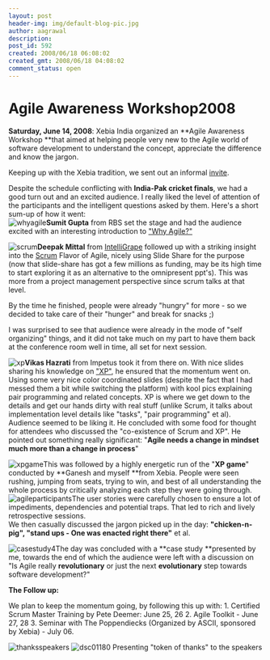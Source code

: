 ```yaml
---
layout: post
header-img: img/default-blog-pic.jpg
author: aagrawal
description: 
post_id: 592
created: 2008/06/18 06:08:02
created_gmt: 2008/06/18 04:08:02
comment_status: open
---
```


# Agile Awareness Workshop2008

**Saturday, June 14, 2008**: Xebia India organized an **Agile Awareness Workshop **that aimed at helping people very new to the Agile world of software development to understand the concept, appreciate the difference and know the jargon.

Keeping up with the Xebia tradition, we sent out an informal [invite][1].

Despite the schedule conflicting with **India-Pak cricket finals**, we had a good turn out and an excited audience. I really liked the level of attention of the participants and the intelligent questions asked by them. Here's a short sum-up of how it went:   
![][2]**Sumit Gupta** from RBS set the stage and had the audience excited with an interesting introduction to ["Why Agile?"][3]   
  
  
  
  
  
  


![][4]**Deepak Mittal** from [IntelliGrape][5] followed up with a striking insight into the [Scrum][6] Flavor of Agile, nicely using Slide Share for the purpose (now that slide-share has got a few millions as funding, may be its high time to start exploring it as an alternative to the omnipresent ppt's). This was more from a project management perspective since scrum talks at that level.

By the time he finished, people were already "hungry" for more - so we decided to take care of their "hunger" and break for snacks ;)

I was surprised to see that audience were already in the mode of "self organizing" things, and it did not take much on my part to have them back at the conference room well in time, all set for next session.

  
  


![][7]**Vikas Hazrati** from Impetus took it from there on. With nice slides sharing his knowledge on ["XP"][8], he ensured that the momentum went on. Using some very nice color coordinated slides (despite the fact that I had messed them a bit while switching the platform) with kool pics explaining pair programming and related concepts. XP is where we get down to the details and get our hands dirty with real stuff (unlike Scrum, it talks about implementation level details like "tasks", "pair programming" et al). Audience seemed to be liking it. He concluded with some food for thought for attendees who discussed the "co-existence of Scrum and XP". He pointed out something really significant: "**Agile needs a change in mindset much more than a change in process**"   
  
![][9]This was followed by a highly energetic run of the "**XP game**" conducted by **Ganesh and myself **from Xebia. People were seen rushing, jumping from seats, trying to win, and best of all understanding the whole process by critically analyzing each step they were going through.   
![][10]The user stories were carefully chosen to ensure a lot of impediments, dependencies and potential traps. That led to rich and lively retrospective sessions.   
We then casually discussed the jargon picked up in the day: **"chicken-n-pig", "stand ups - One was enacted right there"** et al.   
  


![][11]The day was concluded with a **case study **presented by me, towards the end of which the audience were left with a discussion on "Is Agile really **revolutionary** or just the next **evolutionary** step towards software development?"   
  
  
  
  
  
  
  
**The Follow up:**

We plan to keep the momentum going, by following this up with: 1\. Certified Scrum Master Training by Pete Deemer: June 25, 26 2\. Agile Toolkit - June 27, 28 3\. Seminar with The Poppendiecks (Organized by ASCII, sponsored by Xebia) - July 06. 

![][12] ![][13] Presenting "token of thanks" to the speakers 

   [1]: http://xebee.xebia.in/wp-content/uploads/2008/06/invite.doc
   [2]: http://blog.xebia.com/wp-content/uploads/2008/06/whyagile-300x224.jpg (whyagile)
   [3]: http://xebee.xebia.in/wp-content/uploads/2008/06/whyagile.ppt
   [4]: http://blog.xebia.com/wp-content/uploads/2008/06/scrum-300x224.jpg (scrum)
   [5]: http://www.intelligrape.com/
   [6]: http://www.slideshare.net/mittaldeepak01/introduction-to-scrum-463406
   [7]: http://blog.xebia.com/wp-content/uploads/2008/06/xp-300x224.jpg (xp)
   [8]: http://xebee.xebia.in/wp-content/uploads/2008/06/vikasagile_awareness_workshop_2008.ppt
   [9]: http://blog.xebia.com/wp-content/uploads/2008/06/xpgame-300x240.jpg (xpgame)
   [10]: http://blog.xebia.com/wp-content/uploads/2008/06/agileparticipants-300x224.jpg (agileparticipants)
   [11]: http://blog.xebia.com/wp-content/uploads/2008/06/casestudy4-300x224.jpg (casestudy4)
   [12]: http://blog.xebia.com/wp-content/uploads/2008/06/thanksspeakers-300x225.jpg (thanksspeakers)
   [13]: http://blog.xebia.com/wp-content/uploads/2008/06/dsc01180-300x225.jpg (dsc01180)